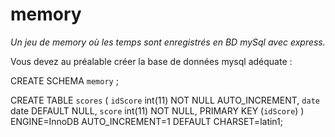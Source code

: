 # memory

*Un jeu de memory où les temps sont enregistrés en BD mySql avec express.*

Vous devez au préalable créer la base de données mysql adéquate :

CREATE SCHEMA `memory` ;

CREATE TABLE `scores` (
  `idScore` int(11) NOT NULL AUTO_INCREMENT,
  `date` date DEFAULT NULL,
  `score` int(11) NOT NULL,
  PRIMARY KEY (`idScore`)
) ENGINE=InnoDB AUTO_INCREMENT=1 DEFAULT CHARSET=latin1;